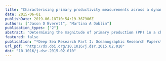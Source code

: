 ```yaml
---
title: "Characterising primary productivity measurements across a dynamic western boundary current region"
date: 2015-06-01
publishDate: 2019-06-18T10:54:19.367906Z
authors: ["Jason D Everett", "Martina A Doblin"]
publication_types: ["2"]
abstract: "Determining the magnitude of primary production (PP) in a changing ocean is a major research challenge. Thousands of estimates of marine PP exist globally, but there remain significant gaps in data availability, particularly in the Southern Hemisphere. In situ PP estimates are generally single-point measurements and therefore we rely on satellite models of PP in order to scale up over time and space. To reduce the uncertainty around the model output, these models need to be assessed against in situ measurements before use. This study examined the vertically-integrated productivity in four water-masses associated with the East Australian Current (EAC), the major western boundary current (WBC) of the South Pacific. We calculated vertically integrated PP from shipboard 14C PP estimates and then compared them to estimates from four commonly used satellite models (ESQRT, VGPM, VGPM-Eppley, VGPM-Kameda) to assess their utility for this region. Vertical profiles of the water-column show each water-mass had distinct temperature–salinity signatures. The depth of the fluorescence-maximum (fmax) increased from onshore (river plume) to offshore (EAC) as light penetration increased. Depth integrated PP was highest in river plumes (792±181 mg C m−2 d−1) followed by the EAC (534±116 mg C m−2 d−1), continental shelf (140±47 mg C m−2 d−1) and cyclonic eddy waters (121±4 mg C m−2 d−1). Surface carbon assimilation efficiency was greatest in the EAC (301±145 mg C (mg Chl-a)−1 d−1) compared to other water masses. All satellite primary production models tested underestimated EAC PP and overestimated continental shelf PP. The ESQRT model had the highest skill and lowest bias of the tested models, providing the best first-order estimates of PP on the continental shelf, including at a coastal time-series station, Port Hacking, which showed considerable inter-annual variability (155–2957 mg C m−2 d−1). This work provides the first estimates of depth integrated PP associated with the East Australian Current in temperate Australia. The ongoing intensification of all WBCs makes it critical to understand the variability in PP at the regional scale. More accurate predictions in the EAC region will require vertically-resolved in situ productivity and bio-optical measurements across multiple time scales to allow development of other models which simulate dynamic ocean conditions."
featured: false
publication: "*Deep Sea Research Part I: Oceanographic Research Papers*"
url_pdf: "http://dx.doi.org/10.1016/j.dsr.2015.02.010"
doi: "10.1016/j.dsr.2015.02.010"
---
```


